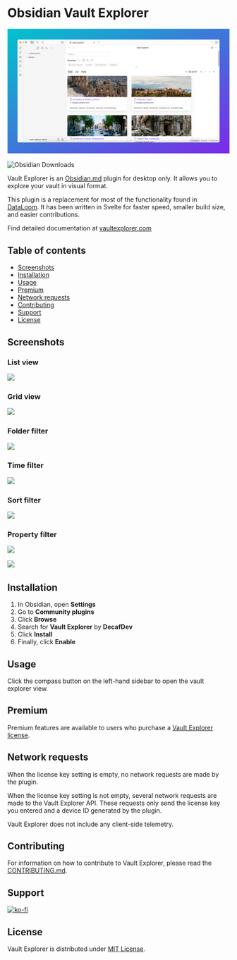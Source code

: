 # Obsidian Vault Explorer

![](/readme/cover.png)

![Obsidian Downloads](https://img.shields.io/badge/dynamic/json?logo=obsidian&color=%23483699&label=downloads&query=%24%5B%22vault-explorer%22%5D.downloads&url=https%3A%2F%2Fraw.githubusercontent.com%2Fobsidianmd%2Fobsidian-releases%2Fmaster%2Fcommunity-plugin-stats.json)

Vault Explorer is an [Obsidian.md](https://obsidian.md) plugin for desktop only. It allows you to explore your vault in visual format.

This plugin is a replacement for most of the functionality found in [DataLoom](https://github.com/decaf-dev/obsidian-dataloom). It has been written in Svelte for faster speed, smaller build size, and easier contributions.

Find detailed documentation at [vaultexplorer.com](https://vaultexplorer.com)

## Table of contents

-   [Screenshots](#screenshots)
-   [Installation](#installation)
-   [Usage](#usage)
-   [Premium](#premium)
-   [Network requests](#network-requests)
-   [Contributing](#contributing)
-   [Support](#support)
-   [License](#license)

## Screenshots

### List view

![](/readme/feature-list.png)

### Grid view

![](/readme/feature-grid.png)

### Folder filter

<img src="readme/feature-folder-filter.png" width="300">

### Time filter

<img src="readme/feature-time-filter.png" width="300">

### Sort filter

<img src="readme/feature-sort-filter.png" width="300">

### Property filter

![](/readme/feat-property-filter.png)

![](/readme/feature-property-filter2.png)

## Installation

1. In Obsidian, open **Settings**
2. Go to **Community plugins**
3. Click **Browse**
4. Search for **Vault Explorer** by **DecafDev**
5. Click **Install**
6. Finally, click **Enable**

## Usage

Click the compass button on the left-hand sidebar to open the vault explorer view.

## Premium

Premium features are available to users who purchase a [Vault Explorer license](https://vaultexplorer.com/docs/premium).

## Network requests

When the license key setting is empty, no network requests are made by the plugin.

When the license key setting is not empty, several network requests are made to the Vault Explorer API. These requests only send the license key you entered and a device ID generated by the plugin.

Vault Explorer does not include any client-side telemetry.

## Contributing

For information on how to contribute to Vault Explorer, please read the [CONTRIBUTING.md](CONTRIBUTING.md).

## Support

[![ko-fi](https://ko-fi.com/img/githubbutton_sm.svg)](https://ko-fi.com/P5P5YNX0Y)

## License

Vault Explorer is distributed under [MIT License](https://github.com/decaf-dev/obsidian-vault-explorer/blob/master/LICENSE).
